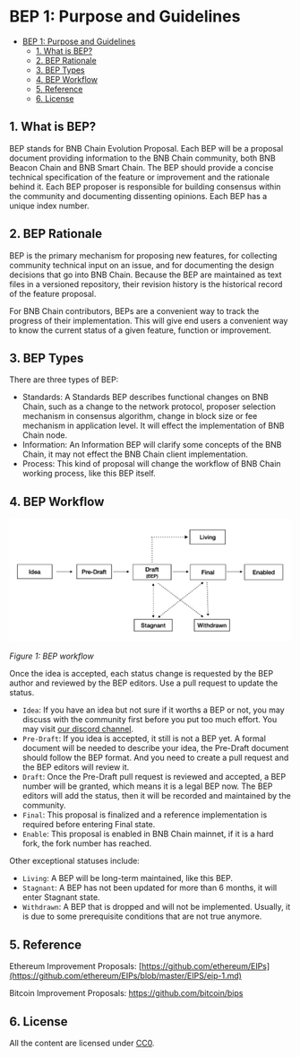 # BEP 1: Purpose and Guidelines


- [BEP 1: Purpose and Guidelines](#bep-1-purpose-and-guidelines)
  - [1.  What is BEP?](#1--what-is-bep)
  - [2.  BEP Rationale](#2--bep-rationale)
  - [3.  BEP Types](#3--bep-types)
  - [4.  BEP Workflow](#4--bep-workflow)
  - [5.  Reference](#5--reference)
  - [6.  License](#6--license)


## 1.  What is BEP?

BEP stands for BNB Chain Evolution Proposal. Each BEP will be a proposal document providing information to the BNB Chain community, both BNB Beacon Chain and BNB Smart Chain. The BEP should provide a concise technical specification of the feature or improvement and the rationale behind it. Each BEP proposer is responsible for building consensus within the community and documenting dissenting opinions. Each BEP has a unique index number.

## 2.  BEP Rationale

BEP is the primary mechanism for proposing new features, for collecting community technical input on an issue, and for documenting the design decisions that go into BNB Chain. Because the BEP are maintained as text files in a versioned repository, their revision history is the historical record of the feature proposal.

For BNB Chain contributors, BEPs are a convenient way to track the progress of their implementation. This will give end users a convenient way to know the current status of a given feature, function or improvement.

##  3.  BEP Types

There are three types of BEP:

- Standards: A Standards BEP describes functional changes on BNB Chain, such as a change to the network protocol, proposer selection mechanism in consensus algorithm, change in block size or fee mechanism in application level. It will effect the implementation of BNB Chain node.
- Information: An Information BEP will clarify some concepts of the BNB Chain, it may not effect the BNB Chain client implementation.
- Process: This kind of proposal will change the workflow of BNB Chain working process, like this BEP itself.

## 4.  BEP Workflow
![overall workflow](./assets/bep-1/workflow.png)

*Figure 1: BEP workflow*

Once the idea is accepted, each status change is requested by the BEP author and reviewed by the BEP editors. Use a pull request to update the status.

- `Idea`: If you have an idea but not sure if it worths a BEP or not, you may discuss with the community first before you put too much effort. You may visit [our discord channel](https://discord.gg/bnbchain).
- `Pre-Draft`: If you idea is accepted, it still is not a BEP yet. A formal document will be needed to describe your idea, the Pre-Draft document should follow the BEP format. And you need to create a pull request and the BEP editors will review it.
- `Draft`: Once the Pre-Draft pull request is reviewed and accepted, a BEP number will be granted, which means it is a legal BEP now. The BEP editors will add the status, then it will be recorded and maintained by the community.
- `Final`: This proposal is finalized and a reference implementation is required before entering Final state.
- `Enable`: This proposal is enabled in BNB Chain mainnet, if it is a hard fork, the fork number has reached.

Other exceptional statuses include:

- `Living`: A BEP will be long-term maintained, like this BEP.
- `Stagnant`: A BEP has not been updated for more than 6 months, it will enter Stagnant state.
- `Withdrawn`: A BEP that is dropped and will not be implemented. Usually, it is due to some prerequisite conditions that are not true anymore.

## 5.  Reference

Ethereum Improvement Proposals:  [https://github.com/ethereum/EIPs](https://github.com/ethereum/EIPs/blob/master/EIPS/eip-1.md)

Bitcoin Improvement Proposals:  <https://github.com/bitcoin/bips>

##  6.  License

All the content are licensed under [CC0](https://creativecommons.org/publicdomain/zero/1.0/).
